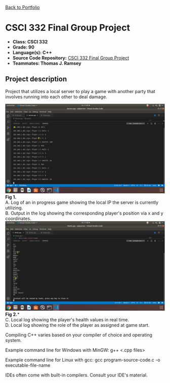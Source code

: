 [Back to Portfolio](./)

CSCI 332 Final Group Project
===============

-   **Class: CSCI 332** 
-   **Grade: 90**
-   **Language(s): C++**
-   **Source Code Repository:** [CSCI 332 Final Group Project](https://github.com/paulryanmc/332-Team-Project)  
-   **Teammates: Thomas J. Ramsey**

## Project description

Project that utilizes a local server to play a game with another party that involves running into each other to deal damage.

![332-Group-Project-1](images/project1demo.png)
**Fig 1.**  \
A. Log of an in progress game showing the local IP the server is currently utilizing.  \
B. Output in the log showing the corresponding player's position via x and y coordinates.
![332-Group-Project-2](images/project1demo2.png)
**Fig 2.*** \
C. Local log showing the player's health values in real time.  \
D. Local log showing the role of the player as assigned at game start.

Compiling C++ varies based on your compiler of choice and operating system.

Example command line for Windows with MinGW:
g++ <.cpp files>
  
Example command line for Linux with gcc:
gcc program-source-code.c -o executable-file-name

IDEs often come with built-in compilers. Consult your IDE's material.
